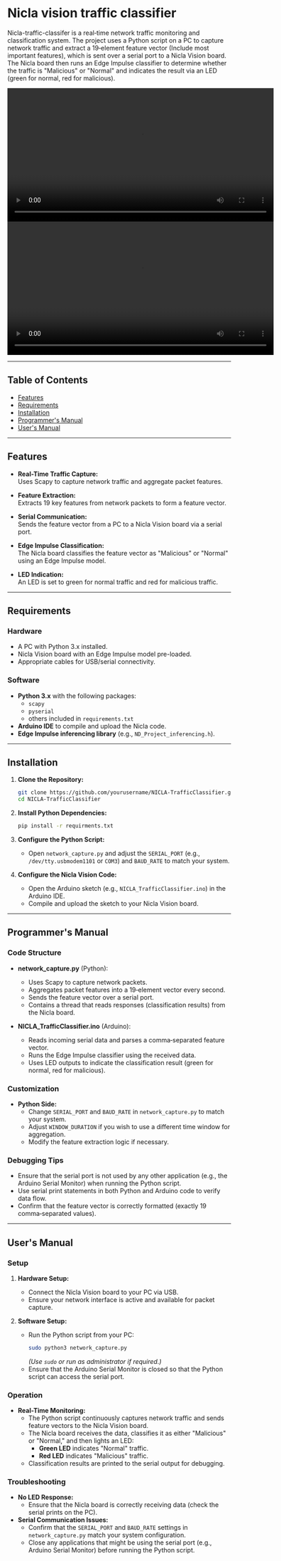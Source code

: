 # Nicla vision traffic classifier

Nicla-traffic-classifer is a real‑time network traffic monitoring and classification system. The project uses a Python script on a PC to capture network traffic and extract a 19‑element feature vector (Include most important features), which is sent over a serial port to a Nicla Vision board. The Nicla board then runs an Edge Impulse classifier to determine whether the traffic is "Malicious" or "Normal" and indicates the result via an LED (green for normal, red for malicious).

<video width="600" controls>
  <source src="assets/terminal_view.mov" type="video/mov">
  Your browser does not support the video tag.
</video>

<video width="600" controls>
  <source src="assets/nicla_vision_view.mov" type="video/mov">
  Your browser does not support the video tag.
</video>

---

## Table of Contents

- [Features](#features)
- [Requirements](#requirements)
- [Installation](#installation)
- [Programmer's Manual](#programmers-manual)
- [User's Manual](#users-manual)

---

## Features

- **Real-Time Traffic Capture:**  
  Uses Scapy to capture network traffic and aggregate packet features.

- **Feature Extraction:**  
  Extracts 19 key features from network packets to form a feature vector.

- **Serial Communication:**  
  Sends the feature vector from a PC to a Nicla Vision board via a serial port.

- **Edge Impulse Classification:**  
  The Nicla board classifies the feature vector as "Malicious" or "Normal" using an Edge Impulse model.

- **LED Indication:**  
  An LED is set to green for normal traffic and red for malicious traffic.

---

## Requirements

### Hardware
- A PC with Python 3.x installed.
- Nicla Vision board with an Edge Impulse model pre-loaded.
- Appropriate cables for USB/serial connectivity.

### Software
- **Python 3.x** with the following packages:
  - `scapy`
  - `pyserial`
  - others included in `requirements.txt`
- **Arduino IDE** to compile and upload the Nicla code.
- **Edge Impulse inferencing library** (e.g., `ND_Project_inferencing.h`).

---

## Installation

1. **Clone the Repository:**

   ```bash
   git clone https://github.com/yourusername/NICLA-TrafficClassifier.git
   cd NICLA-TrafficClassifier
   ```

2. **Install Python Dependencies:**

   ```bash
   pip install -r requirments.txt
   ```

3. **Configure the Python Script:**
   - Open `network_capture.py` and adjust the `SERIAL_PORT` (e.g., `/dev/tty.usbmodem1101` or `COM3`) and `BAUD_RATE` to match your system.

4. **Configure the Nicla Vision Code:**
   - Open the Arduino sketch (e.g., `NICLA_TrafficClassifier.ino`) in the Arduino IDE.
   - Compile and upload the sketch to your Nicla Vision board.

---

## Programmer's Manual

### Code Structure

- **network_capture.py** (Python):
  - Uses Scapy to capture network packets.
  - Aggregates packet features into a 19‑element vector every second.
  - Sends the feature vector over a serial port.
  - Contains a thread that reads responses (classification results) from the Nicla board.

- **NICLA_TrafficClassifier.ino** (Arduino):
  - Reads incoming serial data and parses a comma‑separated feature vector.
  - Runs the Edge Impulse classifier using the received data.
  - Uses LED outputs to indicate the classification result (green for normal, red for malicious).

### Customization

- **Python Side:**
  - Change `SERIAL_PORT` and `BAUD_RATE` in `network_capture.py` to match your system.
  - Adjust `WINDOW_DURATION` if you wish to use a different time window for aggregation.
  - Modify the feature extraction logic if necessary.


### Debugging Tips

- Ensure that the serial port is not used by any other application (e.g., the Arduino Serial Monitor) when running the Python script.
- Use serial print statements in both Python and Arduino code to verify data flow.
- Confirm that the feature vector is correctly formatted (exactly 19 comma‑separated values).

---

## User's Manual

### Setup

1. **Hardware Setup:**
   - Connect the Nicla Vision board to your PC via USB.
   - Ensure your network interface is active and available for packet capture.

2. **Software Setup:**
   - Run the Python script from your PC:
     ```bash
     sudo python3 network_capture.py
     ```
     *(Use `sudo` or run as administrator if required.)*
   - Ensure that the Arduino Serial Monitor is closed so that the Python script can access the serial port.

### Operation

- **Real-Time Monitoring:**
  - The Python script continuously captures network traffic and sends feature vectors to the Nicla Vision board.
  - The Nicla board receives the data, classifies it as either "Malicious" or "Normal," and then lights an LED:
    - **Green LED** indicates "Normal" traffic.
    - **Red LED** indicates "Malicious" traffic.
  - Classification results are printed to the serial output for debugging.

### Troubleshooting

- **No LED Response:**
  - Ensure that the Nicla board is correctly receiving data (check the serial prints on the PC).
- **Serial Communication Issues:**
  - Confirm that the `SERIAL_PORT` and `BAUD_RATE` settings in `network_capture.py` match your system configuration.
  - Close any applications that might be using the serial port (e.g., Arduino Serial Monitor) before running the Python script.


